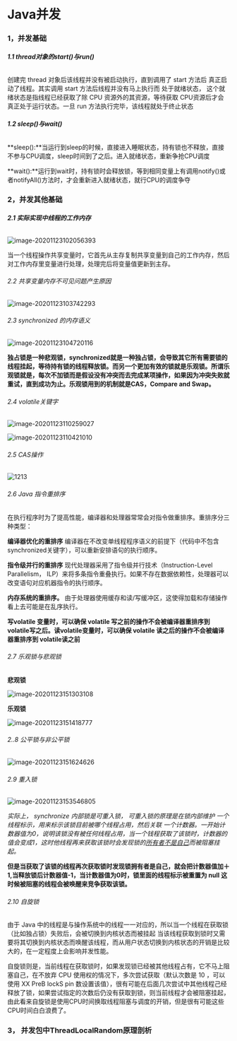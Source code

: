 # Java并发

### 1，并发基础

###### **1.1  thread对象的start()与run()**

创建完 thread 对象后该线程并没有被启动执行，直到调用了 start 方法后 真正启动了线程。其实调用 start 方法后线程并没有马上执行而 处于就绪状态， 这个就绪状态是指线程已经获取了除 CPU 资源外的其资源，等待获取 CPU资源后才会真正处于运行状态。一旦 run 方法执行完毕，该线程就处于终止状态

###### **1.2  sleep()与wait()**

**sleep():**当运行到sleep的时候，直接进入睡眠状态，持有锁也不释放，直接不参与CPU调度，sleep时间到了之后。进入就绪状态，重新争抢CPU调度

**wait():**运行到wait时，持有锁时会释放锁，等到相同变量上有调用notify()或者notifyAll()方法时，才会重新进入就绪状态，就行CPU的调度争夺

### 2，并发其他基础

###### **2.1 实际实现中线程的工作内存**

![image-20201123102056393](https://github.com/aqiang0/learningnotes/Java并发.assets/image-20201123102056393.png)

当一个线程操作共享变量时，它首先从主存复制共享变量到自己的工作内存，然后对工作内存里变量进行处理，处理完后将变量值更新到主存。

###### 2.2 共享变量内存不可见问题产生原因

![image-20201123103742293](D:\install\Typora\文档\Java并发.assets\image-20201123103742293.png)

###### 2.3 synchronized 的内存语义

![image-20201123104720116](B:\learningnote\docs\Java并发.assets\image-20201123104720116.png)

**独占锁是一种悲观锁，synchronized就是一种独占锁，会导致其它所有需要锁的线程挂起，等待持有锁的线程释放锁。而另一个更加有效的锁就是乐观锁。所谓乐观锁就是，每次不加锁而是假设没有冲突而去完成某项操作，如果因为冲突失败就重试，直到成功为止。乐观锁用到的机制就是CAS，Compare and Swap。**

###### 2.4 volatile关键字

![image-20201123110259027](D:\install\Typora\文档\Java并发.assets\image-20201123110259027.png)

![image-20201123110421010](D:\install\Typora\文档\Java并发.assets\image-20201123110421010.png)



###### 2.5  CAS操作

![1213](D:\install\Typora\文档\Java并发.assets\1213.png)



###### 2.6 Java 指令重排序

在执行程序时为了提高性能，编译器和处理器常常会对指令做重排序。重排序分三种类型：

**编译器优化的重排序**
编译器在不改变单线程程序语义的前提下（代码中不包含synchronized关键字），可以重新安排语句的执行顺序。

**指令级并行的重排序**
现代处理器采用了指令级并行技术（Instruction-Level Parallelism， ILP）来将多条指令重叠执行。如果不存在数据依赖性，处理器可以改变语句对应机器指令的执行顺序。

**内存系统的重排序。**
由于处理器使用缓存和读/写缓冲区，这使得加载和存储操作看上去可能是在乱序执行。 

**写volatile 变量时，可以确保 volatile 写之前的操作不会被编译器重排序到 volatile写之后。读volatile变量时，可以确保 volatile 读之后的操作不会被编译器重排序到 volatile读之前**

###### 2.7 乐观锁与悲观锁

**悲观锁**

![image-20201123151303108](D:\install\Typora\文档\Java并发.assets\image-20201123151303108.png)

**乐观锁**

![image-20201123151418777](D:\install\Typora\文档\Java并发.assets\image-20201123151418777.png)

###### 2..8 公平锁与非公平锁

![image-20201123151624626](D:\install\Typora\文档\Java并发.assets\image-20201123151624626.png)

###### 2.9 重入锁

![image-20201123153546805](D:\install\Typora\文档\Java并发.assets\image-20201123153546805.png)

**实际上， synchronize 内部锁是可重入锁， 可重入锁的原理是在锁内部维护 一个线程标示，用来标示该锁目前被哪个线程占用，然后关联 一个计数器。一开始计数器值为0，说明该锁没有被任何线程占用，当一个钱程获取了该锁时，计数器的值会变成1，这时他线程再来获取该锁时会发现锁的*<u>所有者不是自己</u>*而被阻塞挂起。**

**但是当获取了该锁的线程再次获取锁时发现锁拥有者是自己，就会把计数器值加＋1,当释放锁后计数器值-1，当计数器值为0时，锁里面的线程标示被重置为 null 这时候被阻塞的线程会被唤醒来竞争获取该锁。**

###### 2.10 自旋锁

由于 Java 中的线程是与操作系统中的线程一一对应的，所以当一个线程在获取锁（比如独占锁）失败后，会被切换到内核状态而被挂起 当该线程获取到锁时又需要将其切换到内核状态而唤醒该线程，而从用户状态切换到内核状态的开销是比较大的，在一定程度上会影响并发性能。

自旋锁则是，当前线程在获取锁时，如果发现锁已经被其他线程占有，它不马上阻塞自己，在不放弃 CPU 使用权的情况下，多次尝试获取（默认次数是 10 ，可以使用 XX PreB lockS pin 数设置该值），很有可能在后面几次尝试中其他线程己经释放了锁，如果尝试指定的次数后仍没有获取到锁，则当前线程才会被阻塞挂起，由此看来自旋锁是使用CPU时间换取线程阻塞与调度的开销，但是很有可能这些 CPU时间白白浪费了。

### 3， 并发包中ThreadLocalRandom原理剖析

